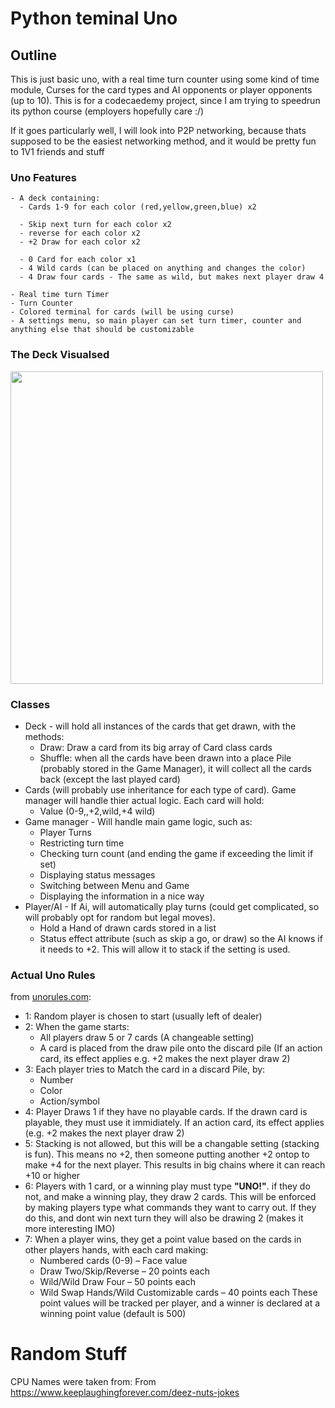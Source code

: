 # Python teminal Uno

## Outline

This is just basic uno, with a real time turn counter using some kind of time module, Curses for the card types and AI opponents or player opponents (up to 10). This is for a codecaedemy project, since I am trying to speedrun its python course (employers hopefully care :/)

If it goes particularly well, I will look into P2P networking, because thats supposed to be the easiest networking method, and it would be pretty fun to 1V1 friends and stuff

### Uno Features

    - A deck containing:
      - Cards 1-9 for each color (red,yellow,green,blue) x2
      
      - Skip next turn for each color x2
      - reverse for each color x2
      - +2 Draw for each color x2

      - 0 Card for each color x1      
      - 4 Wild cards (can be placed on anything and changes the color)
      - 4 Draw four cards - The same as wild, but makes next player draw 4
    
    - Real time turn Timer
    - Turn Counter
    - Colored terminal for cards (will be using curse)
    - A settings menu, so main player can set turn timer, counter and anything else that should be customizable

### The Deck Visualsed
<image src="README\Uno_Card.jpg" width=500>

### Classes

- Deck - will hold all instances of the cards that get drawn, with the methods:
  - Draw: Draw a card from its big array of Card class cards
  - Shuffle: when all the cards have been drawn into a place Pile (probably stored in the Game Manager), it will collect all the cards back (except the last played card)
- Cards (will probably use inheritance for each type of card). Game manager will handle thier actual logic. Each card will hold:
  - Value (0-9,,+2,wild,+4 wild)
- Game manager - Will handle main game logic, such as:
  - Player Turns
  - Restricting turn time
  - Checking turn count (and ending the game if exceeding the limit if set)
  - Displaying status messages
  - Switching between Menu and Game
  - Displaying the information in a nice way
- Player/AI - If Ai, will automatically play turns (could get complicated, so will probably opt for random but legal moves).
  - Hold a Hand of drawn cards stored in a list
  - Status effect attribute (such as skip a go, or draw) so the AI knows if it needs to +2. This will allow it to stack if the setting is used.

### Actual Uno Rules

from [unorules.com](https://www.unorules.com/):

- 1: Random player is chosen to start (usually left of dealer)
- 2: When the game starts:
  - All players draw 5 or 7 cards (A changeable setting)
  - A card is placed from the draw pile onto the discard pile (If an action card, its effect applies e.g. +2 makes the next player draw 2)
- 3: Each player tries to Match the card in a discard Pile, by:
  - Number
  - Color
  - Action/symbol
- 4: Player Draws 1 if they have no playable cards. If the drawn card is playable, they must use it immidiately. If an action card, its effect applies (e.g. +2 makes the next player draw 2)
- 5: Stacking is not allowed, but this will be a changable setting (stacking is fun). This means no +2, then someone putting another +2 ontop to make +4 for the next player. This results in big chains where it can reach +10 or higher
- 6: Players with 1 card, or a winning play must type **"UNO!"**. if they do not, and make a winning play, they draw 2 cards. This will be enforced by making players type what commands they want to carry out. If they do this, and dont win next turn they will also be drawing 2 (makes it more interesting IMO)
- 7: When a player wins, they get a point value based on the cards in other players hands, with each card making:
  - Numbered cards (0-9) – Face value
  - Draw Two/Skip/Reverse – 20 points each
  - Wild/Wild Draw Four – 50 points each
  - Wild Swap Hands/Wild Customizable cards – 40 points each
These point values will be tracked per player, and a winner is declared at a winning point value (default is 500)

# Random Stuff

CPU Names were taken from: From https://www.keeplaughingforever.com/deez-nuts-jokes